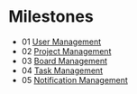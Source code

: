 # Milestones
* 01 [User Management](https://github.com/Arvraepe/Stage-2015/wiki/01-User-Management)
* 02 [Project Management](https://github.com/Arvraepe/Stage-2015/wiki/02-Project-Management)
* 03 [Board Management](https://github.com/Arvraepe/Stage-2015/wiki/03-Board-Management)
* 04 [Task Management](https://github.com/Arvraepe/Stage-2015/wiki/04-Task-Management)
* 05 [Notification Management](https://github.com/Arvraepe/Stage-2015/wiki/05-Notification-Management)
